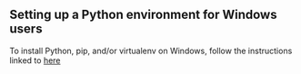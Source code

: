 ## Setting up a Python environment for Windows users

To install Python, pip, and/or virtualenv on Windows, follow the instructions linked to [here](http://docs.python-guide.org/en/latest/starting/install/win/)

